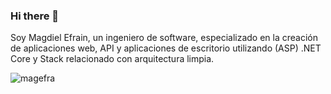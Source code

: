 ### Hi there 👋

<!--
**magefra/magefra** is a ✨ _special_ ✨ repository because its `README.md` (this file) appears on your GitHub profile.

Here are some ideas to get you started:

- 🔭 I’m currently working on ...
- 🌱 I’m currently learning ...
- 👯 I’m looking to collaborate on ...
- 🤔 I’m looking for help with ...
- 💬 Ask me about ...
- 📫 How to reach me: ...
- 😄 Pronouns: ...
- ⚡ Fun fact: ...
-->

Soy Magdiel Efrain, un ingeniero de software, especializado en la creación de aplicaciones web, API y aplicaciones de escritorio utilizando (ASP) .NET Core y Stack relacionado con arquitectura limpia.


<p align="left">  
  <img src="https://github-readme-stats.vercel.app/api?username=magefra&show_icons=false" alt="magefra" />
 </p>
